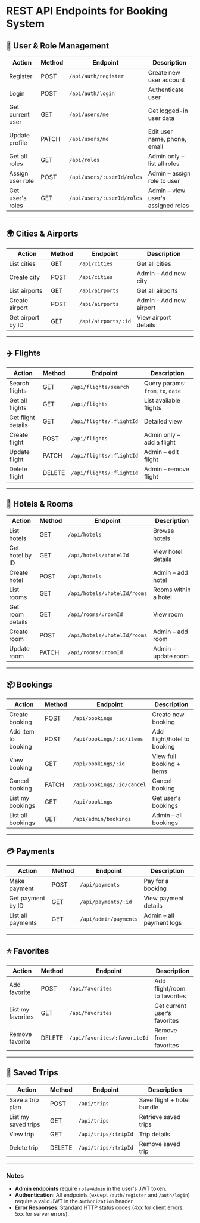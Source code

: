 # REST API Endpoints for Booking System

## 🔐 User & Role Management

| Action                 | Method | Endpoint                      | Description                          |
|------------------------|--------|-------------------------------|--------------------------------------|
| Register               | POST   | `/api/auth/register`          | Create new user account              |
| Login                  | POST   | `/api/auth/login`             | Authenticate user                    |
| Get current user       | GET    | `/api/users/me`               | Get logged-in user data              |
| Update profile         | PATCH  | `/api/users/me`               | Edit user name, phone, email         |
| Get all roles          | GET    | `/api/roles`                  | Admin only – list all roles          |
| Assign user role       | POST   | `/api/users/:userId/roles`    | Admin – assign role to user          |
| Get user's roles       | GET    | `/api/users/:userId/roles`    | Admin – view user's assigned roles   |

---

## 🌍 Cities & Airports

| Action                 | Method | Endpoint                      | Description                          |
|------------------------|--------|-------------------------------|--------------------------------------|
| List cities            | GET    | `/api/cities`                 | Get all cities                       |
| Create city            | POST   | `/api/cities`                 | Admin – Add new city                 |
| List airports          | GET    | `/api/airports`               | Get all airports                     |
| Create airport         | POST   | `/api/airports`               | Admin – Add new airport              |
| Get airport by ID      | GET    | `/api/airports/:id`           | View airport details                 |

---

## ✈️ Flights

| Action                 | Method | Endpoint                      | Description                          |
|------------------------|--------|-------------------------------|--------------------------------------|
| Search flights         | GET    | `/api/flights/search`         | Query params: `from`, `to`, `date`   |
| Get all flights        | GET    | `/api/flights`                | List available flights               |
| Get flight details     | GET    | `/api/flights/:flightId`      | Detailed view                        |
| Create flight          | POST   | `/api/flights`                | Admin only – add a flight            |
| Update flight          | PATCH  | `/api/flights/:flightId`      | Admin – edit flight                  |
| Delete flight          | DELETE | `/api/flights/:flightId`      | Admin – remove flight                |

---

## 🏨 Hotels & Rooms

| Action                 | Method | Endpoint                      | Description                          |
|------------------------|--------|-------------------------------|--------------------------------------|
| List hotels            | GET    | `/api/hotels`                 | Browse hotels                        |
| Get hotel by ID        | GET    | `/api/hotels/:hotelId`        | View hotel details                   |
| Create hotel           | POST   | `/api/hotels`                 | Admin – add hotel                    |
| List rooms             | GET    | `/api/hotels/:hotelId/rooms`  | Rooms within a hotel                 |
| Get room details       | GET    | `/api/rooms/:roomId`          | View room                            |
| Create room            | POST   | `/api/hotels/:hotelId/rooms`  | Admin – add room                     |
| Update room            | PATCH  | `/api/rooms/:roomId`          | Admin – update room                  |

---

## 📦 Bookings

| Action                 | Method | Endpoint                      | Description                          |
|------------------------|--------|-------------------------------|--------------------------------------|
| Create booking         | POST   | `/api/bookings`               | Create new booking                   |
| Add item to booking    | POST   | `/api/bookings/:id/items`     | Add flight/hotel to booking          |
| View booking           | GET    | `/api/bookings/:id`           | View full booking + items            |
| Cancel booking         | PATCH  | `/api/bookings/:id/cancel`    | Cancel booking                       |
| List my bookings       | GET    | `/api/bookings`               | Get user's bookings                  |
| List all bookings      | GET    | `/api/admin/bookings`         | Admin – all bookings                 |

---

## 💳 Payments

| Action                 | Method | Endpoint                      | Description                          |
|------------------------|--------|-------------------------------|--------------------------------------|
| Make payment           | POST   | `/api/payments`               | Pay for a booking                    |
| Get payment by ID      | GET    | `/api/payments/:id`           | View payment details                 |
| List all payments      | GET    | `/api/admin/payments`         | Admin – all payment logs             |

---

## ⭐ Favorites

| Action                 | Method | Endpoint                      | Description                          |
|------------------------|--------|-------------------------------|--------------------------------------|
| Add favorite           | POST   | `/api/favorites`              | Add flight/room to favorites         |
| List my favorites      | GET    | `/api/favorites`              | Get current user’s favorites         |
| Remove favorite        | DELETE | `/api/favorites/:favoriteId`  | Remove from favorites                |

---

## 🧳 Saved Trips

| Action                 | Method | Endpoint                      | Description                          |
|------------------------|--------|-------------------------------|--------------------------------------|
| Save a trip plan       | POST   | `/api/trips`                  | Save flight + hotel bundle           |
| List my saved trips    | GET    | `/api/trips`                  | Retrieve saved trips                 |
| View trip              | GET    | `/api/trips/:tripId`          | Trip details                         |
| Delete trip            | DELETE | `/api/trips/:tripId`          | Remove saved trip                    |

---

### Notes

- **Admin endpoints** require `role=Admin` in the user's JWT token.
- **Authentication**: All endpoints (except `/auth/register` and `/auth/login`) require a valid JWT in the `Authorization` header.
- **Error Responses**: Standard HTTP status codes (4xx for client errors, 5xx for server errors).
